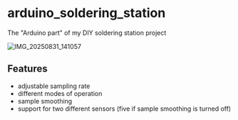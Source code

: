 # arduino_soldering_station
The "Arduino part" of my DIY soldering station project

![IMG_20250831_141057](https://github.com/user-attachments/assets/ca884260-8cba-4daf-860c-7af6deb4c5b9)

## Features
- adjustable sampling rate
- different modes of operation
- sample smoothing
- support for two different sensors (five if sample smoothing is turned off)
